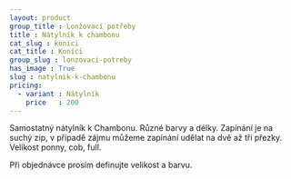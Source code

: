```yaml
---
layout: product
group_title : Lonžovací potřeby
title : Nátylník k chambonu
cat_slug : konici
cat_title : Koníci
group_slug : lonzovaci-potreby
has_image : True
slug : natylnik-k-chambonu
pricing:
  - variant : Nátylník
    price   : 200
---
```


Samostatný nátylník k Chambonu. Různé barvy a délky. Zapínání je na suchý zip, v případě zájmu můžeme zapínání udělat na dvě až tři přezky. Velikost ponny, cob, full.

Při objednávce prosím definujte velikost a barvu.

